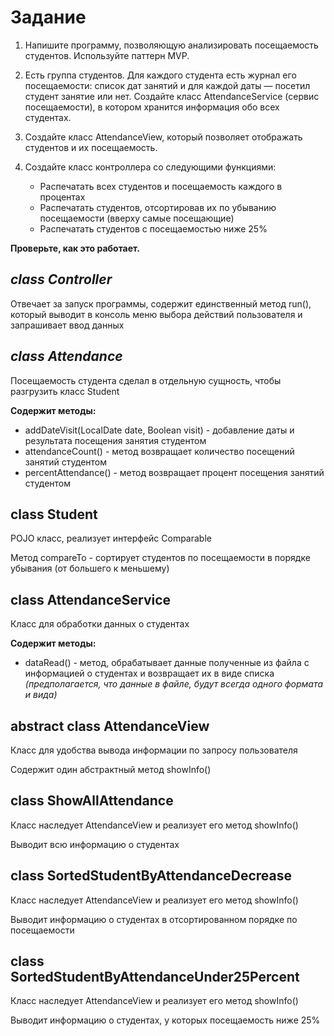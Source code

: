 # Задание

1. Напишите программу, позволяющую анализировать посещаемость студентов. Используйте паттерн MVP.

2. Есть группа студентов. Для каждого студента есть журнал его посещаемости: список дат занятий и для каждой даты — посетил студент занятие или нет. Создайте класс AttendanceService (сервис посещаемости), в котором хранится информация обо всех студентах.

3. Создайте класс AttendanceView, который позволяет отображать студентов и их посещаемость.

4. Создайте класс контроллера со следующими функциями:
   - Распечатать всех студентов и посещаемость каждого в процентах
   - Распечатать студентов, отсортировав их по убыванию посещаемости (вверху самые посещающие)
   - Распечатать студентов с посещаемостью ниже 25%

**Проверьте, как это работает.**

## _class Controller_
Отвечает за запуск программы, содержит единственный метод run(), 
который выводит в консоль меню выбора действий пользователя и запрашивает ввод данных

## _class Attendance_

Посещаемость студента сделал в отдельную сущность, чтобы разгрузить класс Student

**Содержит методы:**

- addDateVisit(LocalDate date, Boolean visit) - добавление даты и результата посещения занятия студентом
- attendanceCount() - метод возвращает количество посещений занятий студентом
- percentAttendance() - метод возвращает процент посещения занятий студентом

## class Student

POJO класс, реализует интерфейс Comparable

Метод compareTo - сортирует студентов по посещаемости в порядке убывания (от большего к меньшему)

## class AttendanceService

Класс для обработки данных о студентах

**Содержит методы:**
- dataRead() - метод, обрабатывает данные полученные из файла с информацией о студентах
и возвращает их в виде списка _(предполагается, что данные в файле, будут всегда одного формата и вида)_

## abstract class AttendanceView
Класс для удобства вывода информации по запросу пользователя

Содержит один абстрактный метод showInfo()

## class ShowAllAttendance

Класс наследует AttendanceView и реализует его метод showInfo()

Выводит всю информацию о студентах

## class SortedStudentByAttendanceDecrease

Класс наследует AttendanceView и реализует его метод showInfo()

Выводит информацию о студентах в отсортированном порядке по посещаемости

## class SortedStudentByAttendanceUnder25Percent

Класс наследует AttendanceView и реализует его метод showInfo()

Выводит информацию о студентах, у которых посещаемость ниже 25%